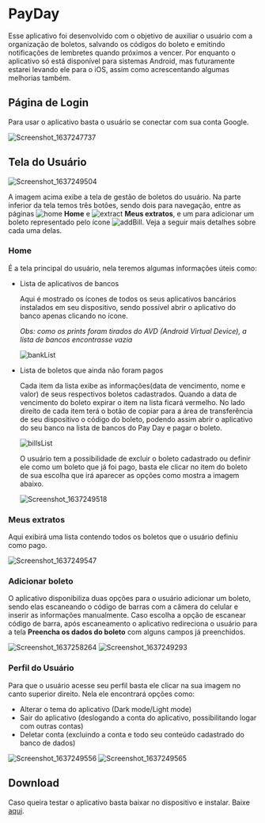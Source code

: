 # PayDay
Esse aplicativo foi desenvolvido com o objetivo de auxiliar o usuário com a organização de boletos, salvando os códigos do boleto e emitindo notificações de lembretes quando próximos a vencer. Por enquanto o aplicativo só está disponível para sistemas Android, mas futuramente estarei levando ele para o iOS, assim como acrescentando algumas melhorias também.

## Página de Login
Para usar o aplicativo basta o usuário se conectar com sua conta Google.

![Screenshot_1637247737](https://user-images.githubusercontent.com/49878384/142449806-ca1102ed-abdb-438a-8555-32e0fe1e2c95.png)

## Tela do Usuário

![Screenshot_1637249504](https://user-images.githubusercontent.com/49878384/142454841-9cf3c172-b13a-4f7f-8d45-d5543ac9a41f.png)

A imagem acima exibe a tela de gestão de boletos do usuário. Na parte inferior da tela temos três botões, sendo dois para navegação, entre as páginas ![home](https://user-images.githubusercontent.com/49878384/142477384-e7cf5670-79eb-416f-9350-fb31e44af804.png)
 **Home** e ![extract](https://user-images.githubusercontent.com/49878384/142477932-c8d94b83-6cf7-4546-9c35-336e9653606f.png) **Meus extratos**, e um para adicionar um boleto representado pelo ícone ![addBill](https://user-images.githubusercontent.com/49878384/142479032-c318fce8-d861-4610-aa01-8b1270e4baec.png). Veja a seguir mais detalhes sobre cada uma delas.

### Home
É a tela principal do usuário, nela teremos algumas informações úteis como:
- Lista de aplicativos de bancos
  
  Aqui é mostrado os ícones de todos os seus aplicativos bancários instalados em seu dispositivo, sendo possível abrir o aplicativo do banco apenas clicando no ícone. 
  
  _Obs: como os prints foram tirados do AVD (Android Virtual Device), a lista de bancos encontrasse vazia_
  
  ![bankList](https://user-images.githubusercontent.com/49878384/142453444-1fdd179c-d75a-4ab2-a13c-c97757b8e2eb.png)

- Lista de boletos que ainda não foram pagos
  
  Cada item da lista exibe as informações(data de vencimento, nome e valor) de seus respectivos boletos cadastrados. Quando a data de vencimento do boleto expirar o item na       lista ficará vermelho. No lado direito de cada item terá o botão de copiar para a área de transferência de seu dispositivo o código do boleto, podendo assim abrir o aplicativo   do seu banco na lista de bancos do Pay Day e pagar o boleto.
  
  ![billsList](https://user-images.githubusercontent.com/49878384/142464843-0b59a8df-7e5c-4fcf-b764-5ba573221672.png)
  
  O usuário tem a possibilidade de excluir o boleto cadastrado ou definir ele como um boleto que já foi pago, basta ele clicar no item do boleto de sua escolha que irá aparecer 
  as opções como mostra a imagem abaixo.
  
  ![Screenshot_1637249518](https://user-images.githubusercontent.com/49878384/142482210-2d421dfe-d205-4f4a-896e-cad61c9a700c.png)

### Meus extratos 
Aqui exibirá uma lista contendo todos os boletos que o usuário definiu como pago.

![Screenshot_1637249547](https://user-images.githubusercontent.com/49878384/142483403-10588f81-86d4-45e3-83fa-abb307d837d5.png)

### Adicionar boleto
O aplicativo disponibiliza duas opções para o usuário adicionar um boleto, sendo elas escaneando o código de barras com a câmera do celular e inserir as informações manualmente. Caso escolha a opção de escanear código de barra, após escaneamento o aplicativo redireciona o usuário para a tela **Preencha os dados do boleto** com alguns campos já preenchidos.

![Screenshot_1637258264](https://user-images.githubusercontent.com/49878384/142486797-56f95575-c62f-49cb-8916-7b1e15499d86.png)  ![Screenshot_1637249293](https://user-images.githubusercontent.com/49878384/142487845-14d1b130-c0b5-42ee-8d68-c10a325c6ece.png)

### Perfil do Usuário
Para que o usuário acesse seu perfil basta ele clicar na sua imagem no canto superior direito. Nela ele encontrará opções como:
  - Alterar o tema do aplicativo (Dark mode/Light mode)
  - Sair do aplicativo (deslogando a conta do aplicativo, possibilitando logar com outras contas)
  - Deletar conta (excluindo a conta e todo seu conteúdo cadastrado do banco de dados)

![Screenshot_1637249556](https://user-images.githubusercontent.com/49878384/142491981-c3274d56-2f04-477b-bc06-615c541416d3.png)  ![Screenshot_1637249565](https://user-images.githubusercontent.com/49878384/142491991-1a47d875-3bd3-4ca1-865d-64dc6bb0ea4f.png)

## Download
Caso queira testar o aplicativo basta baixar no dispositivo e instalar. Baixe [aqui](https://drive.google.com/drive/folders/1VQ-DzUobT1tf16gkXAQlAFAIDyPqQ9Cn?usp=sharing).
